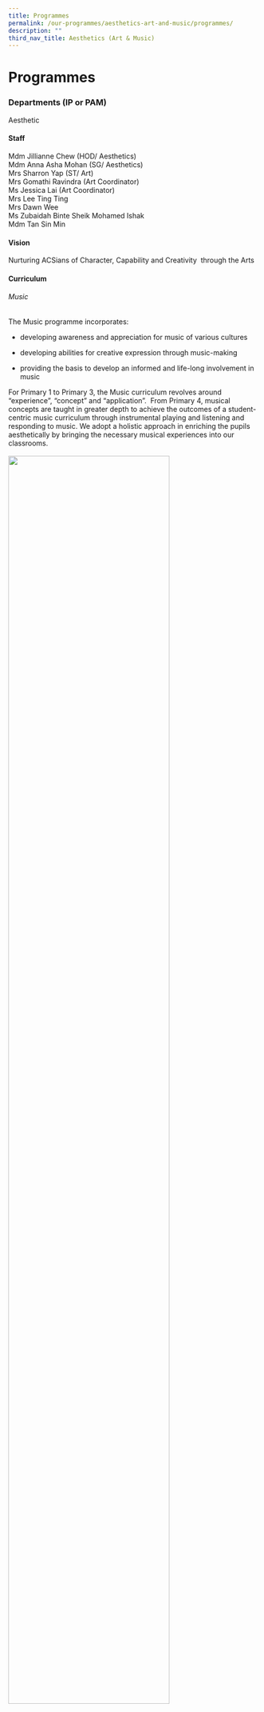 ```yaml
---
title: Programmes
permalink: /our-programmes/aesthetics-art-and-music/programmes/
description: ""
third_nav_title: Aesthetics (Art & Music)
---
```

# **Programmes**


### **Departments (IP or PAM)**

Aesthetic

#### **Staff**

Mdm Jillianne Chew (HOD/ Aesthetics) <br> Mdm Anna Asha Mohan (SG/ Aesthetics) <br> Mrs Sharron Yap (ST/ Art) <br> Mrs Gomathi Ravindra (Art Coordinator) <br> Ms Jessica Lai (Art Coordinator) <br> Mrs Lee Ting Ting <br> Mrs Dawn Wee <br> Ms Zubaidah Binte Sheik Mohamed Ishak <br> Mdm Tan Sin Min

#### **Vision**

Nurturing ACSians of Character, Capability and Creativity&nbsp; through the Arts

#### **Curriculum**

###### Music


The Music programme incorporates:

*   developing awareness and appreciation for music of various cultures
    
*   developing abilities for creative expression through music-making
    
*   providing the basis to develop an informed and life-long involvement in music

For Primary 1 to Primary 3, the Music curriculum revolves around “experience”, “concept” and “application”.&nbsp; From Primary 4, musical concepts are taught in greater depth to achieve the outcomes of a student-centric music curriculum through instrumental playing and listening and responding to music. We adopt a holistic approach in enriching the pupils aesthetically by bringing the necessary musical experiences into our classrooms.
<br>
<br>
<img src="/images/aesthetics%203.jpg" style="width:80%" align="center">
<br>
<br>


###### Visual Art


The Visual Art programme incorporates:

*   expressing &nbsp;ideas, feelings and experiences in visual and tactile forms
    
*   fostering sensitivity towards, and enjoyment and appreciation of, the visual arts
    
*   developing the skills and techniques necessary for creative expression and individuality

For Primary 1 to Primary 3, the visual art curriculum focuses on the hands-on, experiential aspects where they get to ‘play’ and ‘explore’ different art media and art elements. For Primary 4 to Primary 6, students are ready to progress deeper in various art forms/media. The curriculum aims to ensure continuity in achieving the key learning outcomes of “seeing”, “expressing” and “appreciating”.

<br>
<br>
<img src="/images/aesthetics%205.jpg" style="width:80%" align="center">
<br>
<br>



#### **Assessment Matters**

Holistic assessment is carried out through various tasks to determine if pupils have achieved the learning objectives in line with MOE curriculum.

### **Programme (For all levels)**

#### **Programme**

###### Experience

*   For students who have no prior knowledge in the arts
    
*   Provide students with experience and exposure to various art forms
    
###### Showcase

*   For students who have the talent or inclination or training in the arts
    
*   Provide varied platforms to showcase students’ talents in performing&nbsp;and visual arts

 <br>
<br>
<img src="/images/aesthetics%204.jpg" style="width:80%" align="center">
<br>
<br>
		
##### **PAL**

###### Visual Arts  
The programme aims to enrich our Primary 2 students with the culture and heritage of Singapore. Through group interaction, presentations and experimentation, students become&nbsp;confident, creative and well-exposed individuals. They learn to connect ideas and express&nbsp;themselves in their art making.

###### Performing Arts
Under the Performing Arts domain, a Contemporary Dance programme is customised for the P1 students. They learn to create simple dance routines to selected music extracts. &nbsp;Pupils are then&nbsp;taught to create their own dance routines &nbsp;in groups so as to enable a better appreciation of the&nbsp;arts through creative learning.

###### Recess Concerts

Recess Concerts serve as a platform for students to showcase their talents in the performing arts. ACS (P) also aims to educate students on concert etiquette. These concerts are held during recess and the audience comprises students from the performers’ classes. It is in this non-threatening, familiar setting that the performers feel more at ease to express themselves.

#### **Events**

###### Arts Fest  
Arts Fest in ACS(P) is an annual event alternating between performing arts and visual arts. Arts Fest Kaleidoscope focuses on showcasing our students’ talents in the performing arts, namely the Choir, Synergy Performing Arts Group, Guitar Ensemble and String Ensemble. We also aim to provide students with exposure to various arts groups and performances during this event.

Arts Fest Appreciate! focuses on showcasing our students’ artwork in an exhibition, featuring a wide range of displays selected from each class.

<br>
<br>
<img src="/images/aesthetics%202.JPG" style="width:80%" align="center">
<br>
<br>

###### Aesthetics CCAs

Students have an array of aesthetics CCAs to choose from, both in the performing and visual arts. The Choir, Guitar Ensemble, String Ensemble, Synergy Performing Arts Groups and Art Club provide an avenue for performing and creative expression. This is in line with our mission to provide a holistic education for all ACS(P) students.

##### **Events**

Arts Fest Kaleidoscope and Arts Fest Appreciate! are held biannually with focus on showcasing pupils’ talents in the arts. The focus of Arts Fest centres around the richness and diversity of Art and Music. It is a celebration of the varied talents of ACSians.&nbsp;

Pupils are also treated to performances during assembly to provide them with exposure to various arts genres.


<br>
<br>
<img src="/images/aesthetics%206.jpg" style="width:80%" align="center">
<br>
<br>

#### **Competitions**

* SYF Arts Presentation
* SYF Art Exhibition


<br>
<br>
<img src="/images/aesthetics%208.JPG" style="width:80%" align="center">
<br>
<br>


<br>
<br>
<img src="/images/aesthetics%207.jpg" style="width:80%" align="center">
<br>
<br>
